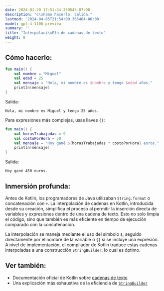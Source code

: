 ```yaml
---
date: 2024-01-20 17:51:34.250543-07:00
description: "C\xF3mo hacerlo: Salida."
lastmod: '2024-04-05T21:54:00.365464-06:00'
model: gpt-4-1106-preview
summary: ''
title: "Interpolaci\xF3n de cadenas de texto"
weight: 8
---
```


## Cómo hacerlo:
```kotlin
fun main() {
    val nombre = "Miguel"
    val edad = 25
    val mensaje = "Hola, mi nombre es $nombre y tengo $edad años."
    println(mensaje)
}
```
Salida:
```
Hola, mi nombre es Miguel y tengo 25 años.
```

Para expresiones más complejas, usas llaves `{}`:
```kotlin
fun main() {
    val horasTrabajadas = 9
    val costoPorHora = 50
    val mensaje = "Hoy gané ${horasTrabajadas * costoPorHora} euros."
    println(mensaje)
}
```
Salida:
```
Hoy gané 450 euros.
```

## Inmersión profunda:
Antes de Kotlin, los programadores de Java utilizaban `String.format` o concatenación con `+`. La interpolación de cadenas en Kotlin, introducida desde su creación, simplifica el proceso al permitir la inserción directa de variables y expresiones dentro de una cadena de texto. Esto no solo limpia el código, sino que también es más eficiente en tiempo de ejecución comparado con la concatenación.

La interpolación se maneja mediante el uso del símbolo `$`, seguido directamente por el nombre de la variable o `{}` si se incluye una expresión. A nivel de implementación, el compilador de Kotlin traduce estas cadenas interpoladas a una construcción `StringBuilder`, lo cual es óptimo.

## Ver también:
- Documentación oficial de Kotlin sobre [cadenas de texto](https://kotlinlang.org/docs/basic-types.html#string-literals)
- Una explicación más exhaustiva de la eficiencia de [`StringBuilder`](https://kotlinlang.org/api/latest/jvm/stdlib/kotlin.text/-string-builder/)
